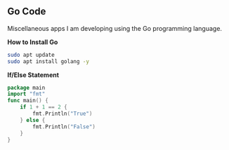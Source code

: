 ## Go Code
Miscellaneous apps I am developing using the Go programming language. 

**How to Install Go**
```bash
sudo apt update
sudo apt install golang -y
```

**If/Else Statement**
```go
package main
import "fmt"
func main() {
    if 1 + 1 == 2 {
        fmt.Println("True")
    } else {
        fmt.Println("False")
    }
}
```
